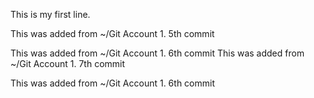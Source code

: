 This is my first line. 

This was added from ~/Git Account 1. 5th commit

This was added from ~/Git Account 1. 6th commit
This was added from ~/Git Account 1. 7th commit

This was added from ~/Git Account 1. 6th commit
